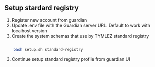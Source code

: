 ## Setup stardard registry
1. Register new account from guardian
2. Update .env file with the Guardian server URL. Default to work with localhost version
3. Create the system schemas that use by TYMLEZ standard registry

```sh

    bash setup.sh standard-registry

```
3. Continue setup standard registry profile from guardian UI

